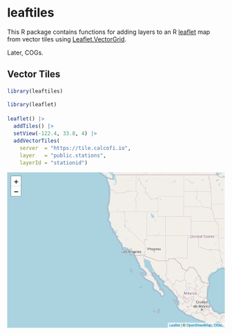 
# leaftiles

This R package contains functions for adding layers to an R
[leaflet](https://rstudio.github.io/leaflet/) map from vector tiles
using
[Leaflet.VectorGrid](https://leaflet.github.io/Leaflet.VectorGrid/vectorgrid-api-docs.html).

Later, COGs.

## Vector Tiles

``` r
library(leaftiles)
```

``` r
library(leaflet)

leaflet() |>
  addTiles() |>
  setView(-122.4, 33.8, 4) |>
  addVectorTiles(
    server  = "https://tile.calcofi.io",
    layer   = "public.stations",
    layerId = "stationid")
```

![](man/figures/readme-addVectorTiles-1.png)<!-- -->
